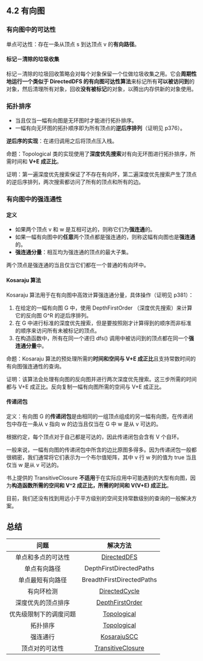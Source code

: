 ## 4.2 有向图

### 有向图中的可达性

单点可达性：存在一条从顶点 s 到达顶点 v 的**有向路径**。

#### 标记－清除的垃圾收集

标记－清除的垃圾回收策略会对每个对象保留一个位做垃圾收集之用。它会**周期性地运行一个类似于 DirectedDFS 的有向图可达性算法**来标记所有**可以被访问到**的对象，然后清理所有对象，回收**没有被标记**的对象，以腾出内存供新的对象使用。

### 拓扑排序

* 当且仅当一幅有向图是无环图时才能进行拓扑排序。
* 一幅有向无环图的拓扑顺序即为所有顶点的**逆后序排列**（证明见 p376）。

**逆后序的实现**：在递归调用之后将顶点压入栈。

命题：Topological 类的实现使用了**深度优先搜索**对有向无环图进行拓扑排序，所需时间和 **V+E 成正比**。

证明：第一遍深度优先搜索保证了不存在有向环，第二遍深度优先搜索产生了顶点的逆后序排列，两次搜索都访问了所有的顶点和所有的边。

### 有向图中的强连通性

#### 定义

* 如果两个顶点 v 和 w 是互相可达的，则称它们为**强连通**的。
* 如果一幅有向图中的**任意**两个顶点都是强连通的，则称这幅有向图也是**强连通**的。
* **强连通分量**：相互均为强连通的顶点的最大子集。

两个顶点是强连通的当且仅当它们都在一个普通的有向环中。

#### Kosaraju 算法

Kosaraju 算法用于在有向图中高效计算强连通分量，具体操作（证明见 p381）：

1. 在给定的一幅有向图 G 中，使用 DepthFirstOrder （深度优先搜索）来计算它的反向图 G^R 的逆后序排列。
2. 在 G 中进行标准的深度优先搜索，但是要按照刚才计算得到的顺序而非标准的顺序来访问所有未被标记的顶点。
3. 在构造函数中，所有在同一个递归 dfs() 调用中被访问到的顶点都在同一个**强连通分量**中。

命题：Kosaraju 算法的预处理所需的**时间和空间与 V+E 成正比**且支持常数时间的有向图强连通性的查询。

证明：该算法会处理有向图的反向图并进行两次深度优先搜索。这三步所需的时间都与 V+E 成正比。反向复制一幅有向图所需的空间与 V+E 成正比。

#### 传递闭包

定义：有向图 G 的**传递闭包**是由相同的一组顶点组成的另一幅有向图，在传递闭包中存在一条从 v 指向 w 的边当且仅当在 G 中 w 是从 v 可达的。

根据约定，每个顶点对于自己都是可达的，因此传递闭包会含有 V 个自环。

一般来说，一幅有向图的传递闭包中所含的边比原图多得多。因为传递闭包一般都很稠密，我们通常将它们表示为一个布尔值矩阵，其中 v 行 w 列的值为 true 当且仅当 w 是从 v 可达的。

书上提供的 TransitiveClosure **不适用**于在实际应用中可能遇到的大型有向图，因为**构造函数所需的空间和 V^2 成正比，所需的时间和 V(V+E) 成正比**。

目前，我们还没有找到用远小于平方级别的空间支持常数级别的查询的一般解决方案。

## 总结

问题 | 解决方法 
:-----------: | :-----------: 
单点和多点的可达性        | [DirectedDFS](https://github.com/bighuang624/Algorithms-notes/blob/master/code/chapter4_2_Directed_Graphs/DirectedDFS.java)     
单点有向路径         | DepthFirstDirectedPaths        
单点最短有向路径         | BreadthFirstDirectedPaths     
有向环检测         | [DirectedCycle](https://github.com/bighuang624/Algorithms-notes/blob/master/code/chapter4_2_Directed_Graphs/DirectedCycle.java)   
深度优先的顶点排序         | [DepthFirstOrder](https://github.com/bighuang624/Algorithms-notes/blob/master/code/chapter4_2_Directed_Graphs/DepthFirstOrder.java)    
优先级限制下的调度问题         | [Topological](https://github.com/bighuang624/Algorithms-notes/blob/master/code/chapter4_2_Directed_Graphs/Topological.java)     
拓扑排序         | [Topological](https://github.com/bighuang624/Algorithms-notes/blob/master/code/chapter4_2_Directed_Graphs/Topological.java) 
强连通行         | [KosarajuSCC](https://github.com/bighuang624/Algorithms-notes/blob/master/code/chapter4_2_Directed_Graphs/KosarajuSCC.java) 
顶点对的可达性         | [TransitiveClosure](https://github.com/bighuang624/Algorithms-notes/blob/master/code/chapter4_2_Directed_Graphs/TransitiveClosure.java)



